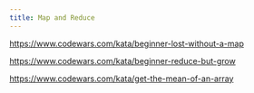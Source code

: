 ```yaml
---
title: Map and Reduce
---
```


https://www.codewars.com/kata/beginner-lost-without-a-map

https://www.codewars.com/kata/beginner-reduce-but-grow

https://www.codewars.com/kata/get-the-mean-of-an-array
